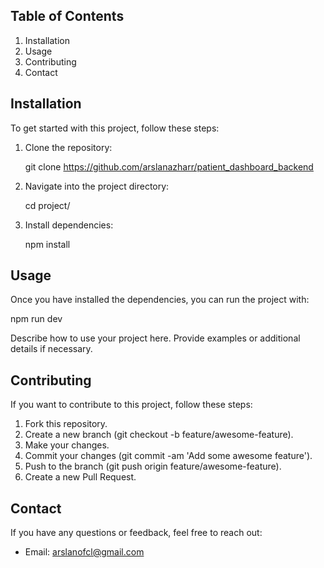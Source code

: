 ## Table of Contents

1. Installation
2. Usage
3. Contributing
4. Contact

## Installation

To get started with this project, follow these steps:

1. Clone the repository:

   git clone https://github.com/arslanazharr/patient_dashboard_backend

2. Navigate into the project directory:

   cd project/

3. Install dependencies:

   npm install

## Usage

Once you have installed the dependencies, you can run the project with:

npm run dev

Describe how to use your project here. Provide examples or additional details if necessary.

## Contributing

If you want to contribute to this project, follow these steps:

1. Fork this repository.
2. Create a new branch (git checkout -b feature/awesome-feature).
3. Make your changes.
4. Commit your changes (git commit -am 'Add some awesome feature').
5. Push to the branch (git push origin feature/awesome-feature).
6. Create a new Pull Request.


## Contact

If you have any questions or feedback, feel free to reach out:

- Email: arslanofcl@gmail.com
